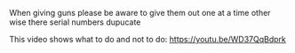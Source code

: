 



When giving guns please be aware to give them out one at a time other wise there serial numbers dupucate 

This video shows what to do and not to do:
https://youtu.be/WD37QqBdprk
